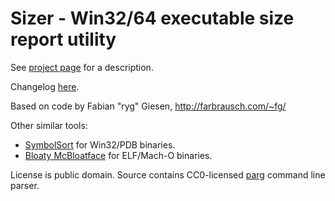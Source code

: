 # Sizer - Win32/64 executable size report utility

See [project page](http://aras-p.info/projSizer.html) for a description.

Changelog [here](changelog.txt).

Based on code by Fabian "ryg" Giesen, http://farbrausch.com/~fg/

Other similar tools:
* [SymbolSort](https://github.com/adrianstone55/SymbolSort) for Win32/PDB binaries.
* [Bloaty McBloatface](https://github.com/google/bloaty) for ELF/Mach-O binaries.

License is public domain. Source contains CC0-licensed [parg](https://github.com/jibsen/parg)
command line parser.
